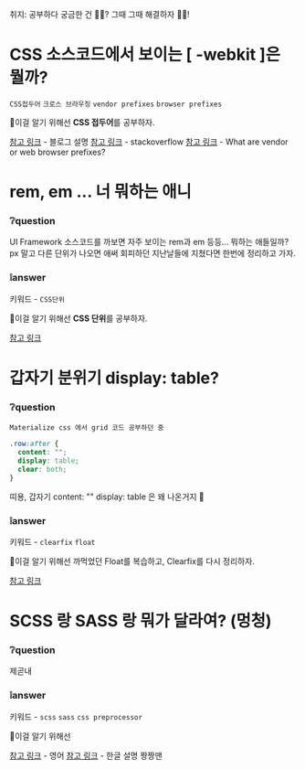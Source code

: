 취지: 공부하다 궁금한 건 🤷‍♀️? 그때 그때 해결하자 🙆‍♀️!

# CSS 소스코드에서 보이는 [ -webkit ]은 뭘까? 

`CSS접두어` `크로스 브라우징` `vendor prefixes` `browser prefixes`

🚩이걸 알기 위해선 **CSS 접두어**를 공부하자.

[참고 링크](https://mainia.tistory.com/3671) - 블로그 설명
[참고 링크](https://stackoverflow.com/questions/3468154/what-is-webkit-and-how-is-it-related-to-css) - stackoverflow
[참고 링크](http://prefixr.com/what-are-vendor-prefixes.php) - What are vendor or web browser prefixes?

# rem, em ... 너 뭐하는 애니

### ❔question

UI Framework 소스코드를 까보면 자주 보이는 rem과 em 등등... 뭐하는 애들일까?
px 말고 다른 단위가 나오면 애써 회피하던 지난날들에 지쳤다면 한번에 정리하고 가자.

### ❕answer

키워드 - `CSS단위`

🚩이걸 알기 위해선 **CSS 단위**를 공부하자.

[참고 링크](https://webclub.tistory.com/356)

 

# 갑자기 분위기 display: table?

### ❔question

 `Materialize css 에서 grid 코드 공부하던 중`

```css
.row:after {
  content: "";
  display: table;
  clear: both;
}
```

띠용, 갑자기 content: "" display: table 은 왜 나온거지 🤔



### ❕answer

키워드 - `clearfix` `float`

🚩이걸 알기 위해선 까먹었던 Float를 복습하고, Clearfix를 다시 정리하자.

[참고 링크](https://takeuu.tistory.com/60)



# SCSS 랑 SASS 랑 뭐가 달라여? (멍청)

### ❔question

제곧내



### ❕answer

키워드 - `scss` `sass` `css preprocessor`

🚩이걸 알기 위해선

[참고 링크](https://www.educba.com/sass-vs-scss/) - 영어
[참고 링크](https://heropy.blog/2018/01/31/sass/) - 한글 설명 짱짱맨